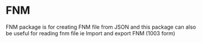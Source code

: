 # FNM
FNM package is for creating FNM file from JSON and this package can also be useful for reading fnm file ie Import and export FNM (1003 form)
